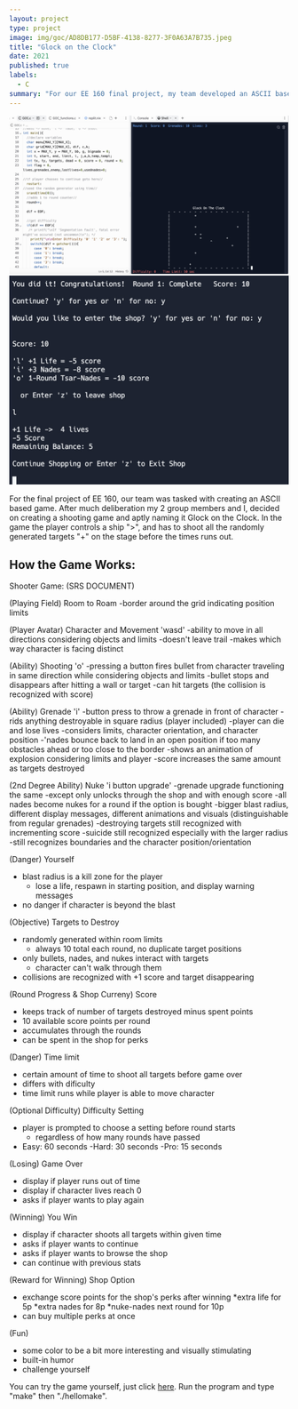 ```yaml
---
layout: project
type: project
image: img/goc/AD8DB177-D5BF-4138-8277-3F0A63A7B735.jpeg
title: "Glock on the Clock"
date: 2021
published: true
labels:
  - C
summary: "For our EE 160 final project, my team developed an ASCII based shooter that runs in the console window."
---
```


<div class="text-center p-4">
  <img src="../img/goc/8F6A1D3B-CE7E-4AE2-A66E-08D1664E870C.jpeg" class="img-thumbnail" >
  <img src="../img/goc/FBEE3412-86F7-40FA-858E-2D51FFD42807.jpeg" class="img-thumbnail" >
</div>

For the final project of EE 160, our team was tasked with creating an ASCII based game. After much deliberation my 2 group members and I, decided on creating a shooting game and aptly naming it Glock on the Clock. In the game the player controls a ship ">", and has to shoot all the randomly generated targets "+" on the stage before the times runs out. 

## How the Game Works:
Shooter Game: (SRS DOCUMENT)

(Playing Field) Room to Roam
-border around the grid indicating position limits

(Player Avatar) Character and Movement 'wasd'
-ability to move in all directions considering objects and limits
-doesn't leave trail
-makes which way character is facing distinct

(Ability) Shooting 'o'
-pressing a button fires bullet from character traveling in same direction while considering objects and limits
  -bullet stops and disappears after hitting a wall or target
-can hit targets (the collision is recognized with score)

(Ability) Grenade 'i'
-button press to throw a grenade in front of character
-rids anything destroyable in square radius (player included)
  -player can die and lose lives
-considers limits, character orientation, and character position
  -'nades bounce back to land in an open position if too many obstacles ahead or too close to the border
-shows an animation of explosion considering limits and player
-score increases the same amount as targets destroyed

(2nd Degree Ability) Nuke 'i button upgrade'
-grenade upgrade functioning the same
  -except only unlocks through the shop and with enough score
  -all nades become nukes for a round if the option is bought
-bigger blast radius, different display messages, different animations and visuals (distinguishable from regular grenades)
-destroying targets still recognized with incrementing score
-suicide still recognized especially with the larger radius
-still recognizes boundaries and the character position/orientation

(Danger) Yourself
- blast radius is a kill zone for the player
  - lose a life, respawn in starting position, and display warning messages
- no danger if character is beyond the blast

(Objective) Targets to Destroy
- randomly generated within room limits
  - always 10 total each round, no duplicate target positions
- only bullets, nades, and nukes interact with targets
  - character can't walk through them
- collisions are recognized with +1 score and target disappearing

(Round Progress & Shop Curreny) Score
- keeps track of number of targets destroyed minus spent points
- 10 available score points per round
- accumulates through the rounds
- can be spent in the shop for perks

(Danger) Time limit
- certain amount of time to shoot all targets before game over
- differs with dificulty 
- time limit runs while player is able to move character

(Optional Difficulty) Difficulty Setting
- player is prompted to choose a setting before round starts
  - regardless of how many rounds have passed
- Easy: 60 seconds   -Hard: 30 seconds   -Pro: 15 seconds

(Losing) Game Over
- display if player runs out of time
- display if character lives reach 0
- asks if player wants to play again

(Winning) You Win
- display if character shoots all targets within given time
- asks if player wants to continue
- asks if player wants to browse the shop
- can continue with previous stats

(Reward for Winning) Shop Option
- exchange score points for the shop's perks after winning
  *extra life for 5p
  *extra nades for 8p
  *nuke-nades next round for 10p
- can buy multiple perks at once

(Fun)
- some color to be a bit more interesting and visually stimulating
- built-in humor
- challenge yourself

You can try the game yourself, just click [here](https://manoa.hawaii.edu/news/article.php?aId=2857). Run the program and type "make" then "./hellomake".


  
